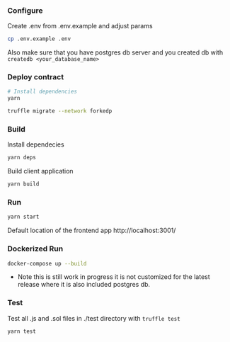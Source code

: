 ### Configure

Create .env from .env.example and adjust params
```bash
cp .env.example .env
```
Also make sure that you have postgres db server and you created db with `createdb <your_database_name>` 

### Deploy contract
```bash
# Install dependencies
yarn

truffle migrate --network forkedp
```

### Build
Install dependecies
```bash
yarn deps
```
Build client application
```bash
yarn build
```

### Run
```bash
yarn start
```
Default location of the frontend app http://localhost:3001/

### Dockerized Run
```bash
docker-compose up --build
```
* Note this is still work in progress it is not customized for the latest release where it is also included postgres db.

### Test
Test all .js and .sol files in ./test directory with `truffle test`
```bash
yarn test
```


